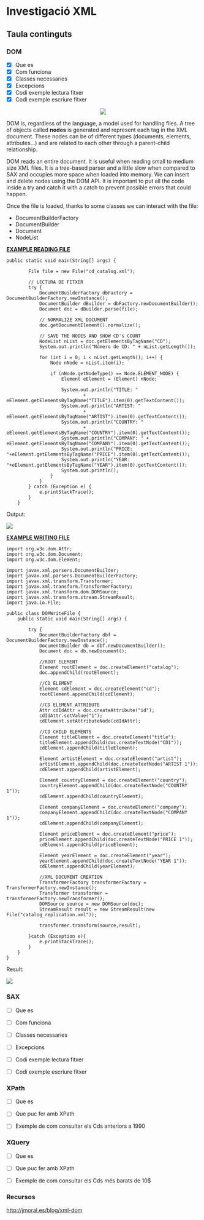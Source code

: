 # Investigació XML

## Taula continguts

### DOM

- [x] Que es
- [x] Com funciona
- [x] Classes necessaries
- [x] Excepcions
- [x] Codi exemple lectura fitxer
- [x] Codi exemple escriure fitxer
<p align="center">
 <img src="https://user-images.githubusercontent.com/91245889/197552609-3b5f1be9-f1c7-4011-a12d-6ce4a8988a11.png">
</p>


DOM is, regardless of the language, a model used for handling files. A tree of objects called **nodes** is generated and represent each tag in the XML document. These nodes can be of different types (documents, elements, attributes...) and are related to each other through a parent-child relationship.

DOM reads an entire document. It is useful when reading small to medium size XML files. It is a tree-based parser and a little slow when compared to SAX and occupies more space when loaded into memory. We can insert and delete nodes using the DOM API. 
It is important to put all the code inside a try and catch it with a catch to prevent possible errors that could happen.

Once the file is loaded, thanks to some classes we can interact with the file:
* DocumentBuilderFactory
* DocumentBuilder
* Document
* NodeList

<ins>**EXAMPLE READING FILE**</ins>

~~~
public static void main(String[] args) {

        File file = new File("cd_catalog.xml");

        // LECTURA DE FITXER
        try {
            DocumentBuilderFactory dbFactory = DocumentBuilderFactory.newInstance();
            DocumentBuilder dBuilder = dbFactory.newDocumentBuilder();
            Document doc = dBuilder.parse(file);

            // NORMALIZE XML DOCUMENT
            doc.getDocumentElement().normalize();
            
            // SAVE THE NODES AND SHOW CD's COUNT
            NodeList nList = doc.getElementsByTagName("CD");
            System.out.println("Número de CD: " + nList.getLength());

            for (int i = 0; i < nList.getLength(); i++) {
                Node nNode = nList.item(i);

                if (nNode.getNodeType() == Node.ELEMENT_NODE) {
                    Element eElement = (Element) nNode;

                    System.out.println("TITLE: "
                            + eElement.getElementsByTagName("TITLE").item(0).getTextContent());
                    System.out.println("ARTIST: "
                            + eElement.getElementsByTagName("ARTIST").item(0).getTextContent());
                    System.out.println("COUNTRY: "
                            + eElement.getElementsByTagName("COUNTRY").item(0).getTextContent());
                    System.out.println("COMPANY: " + eElement.getElementsByTagName("COMPANY").item(0).getTextContent());
                    System.out.println("PRICE: "+eElement.getElementsByTagName("PRICE").item(0).getTextContent());
                    System.out.println("YEAR: "+eElement.getElementsByTagName("YEAR").item(0).getTextContent());
                    System.out.println();
                }
            }
        } catch (Exception e) {
            e.printStackTrace();
        }
    }

~~~
Output:
<p>
  <img src="https://user-images.githubusercontent.com/91245889/197555697-5e5b4d6b-4ca9-4797-9c73-40a4617277f1.png">
</p>

<ins>**EXAMPLE WRITING FILE**</ins>

~~~
import org.w3c.dom.Attr;
import org.w3c.dom.Document;
import org.w3c.dom.Element;

import javax.xml.parsers.DocumentBuilder;
import javax.xml.parsers.DocumentBuilderFactory;
import javax.xml.transform.Transformer;
import javax.xml.transform.TransformerFactory;
import javax.xml.transform.dom.DOMSource;
import javax.xml.transform.stream.StreamResult;
import java.io.File;

public class DOMWriteFile {
    public static void main(String[] args) {

        try {
            DocumentBuilderFactory dbf = DocumentBuilderFactory.newInstance();
            DocumentBuilder db = dbf.newDocumentBuilder();
            Document doc = db.newDocument();

            //ROOT ELEMENT
            Element rootElement = doc.createElement("catalog");
            doc.appendChild(rootElement);

            //CD ELEMENT
            Element cdElement = doc.createElement("cd");
            rootElement.appendChild(cdElement);

            //CD ELEMENT ATTRIBUTE
            Attr cdIdAttr = doc.createAttribute("id");
            cdIdAttr.setValue("1");
            cdElement.setAttributeNode(cdIdAttr);

            //CD CHILD ELEMENTS
            Element titleElement = doc.createElement("title");
            titleElement.appendChild(doc.createTextNode("CD1"));
            cdElement.appendChild(titleElement);

            Element artistElement = doc.createElement("artist");
            artistElement.appendChild(doc.createTextNode("ARTIST 1"));
            cdElement.appendChild(artistElement);

            Element countryElement = doc.createElement("country");
            countryElement.appendChild(doc.createTextNode("COUNTRY 1"));
            cdElement.appendChild(countryElement);

            Element companyElement = doc.createElement("company");
            companyElement.appendChild(doc.createTextNode("COMPANY 1"));
            cdElement.appendChild(companyElement);

            Element priceElement = doc.createElement("price");
            priceElement.appendChild(doc.createTextNode("PRICE 1"));
            cdElement.appendChild(priceElement);

            Element yearElement = doc.createElement("year");
            yearElement.appendChild(doc.createTextNode("YEAR 1"));
            cdElement.appendChild(yearElement);

            //XML DOCUMENT CREATION
            TransformerFactory transformerFactory = TransformerFactory.newInstance();
            Transformer transformer = transformerFactory.newTransformer();
            DOMSource source = new DOMSource(doc);
            StreamResult result = new StreamResult(new File("catalog_replication.xml"));

            transformer.transform(source,result);

        }catch (Exception e){
            e.printStackTrace();
        }
    }
}
~~~
Result:
<p>
  <img src="https://user-images.githubusercontent.com/91245889/200117849-3c78691a-3d4d-4b66-9a91-286556432a67.png">
</p>
 
### SAX
- [ ] Que es
- [ ] Com funciona
- [ ] Classes necessaries
- [ ] Excepcions
- [ ] Codi exemple lectura fitxer
- [ ] Codi exemple escriure fitxer





### XPath

- [ ] Que es
- [ ] Que puc fer amb XPath
- [ ] Exemple de com consultar els Cds anteriors a 1990


### XQuery

- [ ] Que es
- [ ] Que puc fer amb XPath
- [ ] Exemple de com consultar els Cds més barats de 10$


### Recursos

http://jmoral.es/blog/xml-dom

